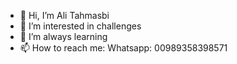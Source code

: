 - 👋 Hi, I’m Ali Tahmasbi
- 👀 I’m interested in challenges
- 🌱 I’m always learning 
- 📫 How to reach me: Whatsapp: 00989358398571

<!---
hatako77/hatako77 is a ✨ special ✨ repository because its `README.md` (this file) appears on your GitHub profile.
You can click the Preview link to take a look at your changes.
--->
